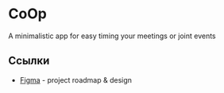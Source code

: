 # CoOp
A minimalistic app for easy timing your meetings or joint events
## Ссылки
* [Figma](https://www.figma.com/file/Vq3ZLsnd37pz9rBHfVmjAu/CoOp?node-id=0-1&t=MMHe1JJ6GfMM8bDA-0) - project roadmap & design
